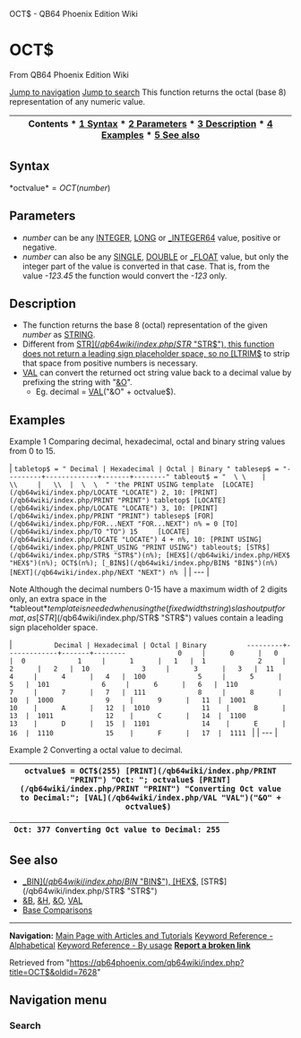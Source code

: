 


OCT$ - QB64 Phoenix Edition Wiki








# OCT$



From QB64 Phoenix Edition Wiki



[Jump to navigation](#mw-head)
[Jump to search](#searchInput)
This function returns the octal (base 8) representation of any numeric value.


  






| Contents * [1 Syntax](#Syntax) * [2 Parameters](#Parameters) * [3 Description](#Description) * [4 Examples](#Examples) * [5 See also](#See_also) |
| --- |


## Syntax


*octvalue$* = OCT$(*number*)
  




## Parameters


* *number* can be any [INTEGER](/qb64wiki/index.php/INTEGER "INTEGER"), [LONG](/qb64wiki/index.php/LONG "LONG") or [\_INTEGER64](/qb64wiki/index.php/INTEGER64 "INTEGER64") value, positive or negative.
* *number* can also be any [SINGLE](/qb64wiki/index.php/SINGLE "SINGLE"), [DOUBLE](/qb64wiki/index.php/DOUBLE "DOUBLE") or [\_FLOAT](/qb64wiki/index.php/FLOAT "FLOAT") value, but only the integer part of the value is converted in that case. That is, from the value *-123.45* the function would convert the *-123* only.


  




## Description


* The function returns the base 8 (octal) representation of the given *number* as [STRING](/qb64wiki/index.php/STRING "STRING").
* Different from [STR$](/qb64wiki/index.php/STR$ "STR$"), this function does not return a leading sign placeholder space, so no [LTRIM$](/qb64wiki/index.php/LTRIM$ "LTRIM$") to strip that space from positive numbers is necessary.
* [VAL](/qb64wiki/index.php/VAL "VAL") can convert the returned oct string value back to a decimal value by prefixing the string with "[&O](/qb64wiki/index.php/%26O "&O")".
	+ Eg. decimal = [VAL](/qb64wiki/index.php/VAL "VAL")("&O" + octvalue$).


  




## Examples


Example 1
Comparing decimal, hexadecimal, octal and binary string values from 0 to 15.


| ``` tabletop$ = " Decimal | Hexadecimal | Octal | Binary " tablesep$ = "---------+-------------+-------+--------" tableout$ = "  \ \    |      \\     |   \\  |  \  \  " 'the PRINT USING template  [LOCATE](/qb64wiki/index.php/LOCATE "LOCATE") 2, 10: [PRINT](/qb64wiki/index.php/PRINT "PRINT") tabletop$ [LOCATE](/qb64wiki/index.php/LOCATE "LOCATE") 3, 10: [PRINT](/qb64wiki/index.php/PRINT "PRINT") tablesep$ [FOR](/qb64wiki/index.php/FOR...NEXT "FOR...NEXT") n% = 0 [TO](/qb64wiki/index.php/TO "TO") 15     [LOCATE](/qb64wiki/index.php/LOCATE "LOCATE") 4 + n%, 10: [PRINT USING](/qb64wiki/index.php/PRINT_USING "PRINT USING") tableout$; [STR$](/qb64wiki/index.php/STR$ "STR$")(n%); [HEX$](/qb64wiki/index.php/HEX$ "HEX$")(n%); OCT$(n%); [_BIN$](/qb64wiki/index.php/BIN$ "BIN$")(n%) [NEXT](/qb64wiki/index.php/NEXT "NEXT") n%  ``` |
| --- |


Note
Although the decimal numbers 0-15 have a maximum width of 2 digits only, an extra space in the *tableout$* template is needed when using the (fixed width string) slash output format, as [STR$](/qb64wiki/index.php/STR$ "STR$") values contain a leading sign placeholder space.


| ```           Decimal | Hexadecimal | Octal | Binary          ---------+-------------+-------+--------             0     |      0      |   0   |  0             1     |      1      |   1   |  1             2     |      2      |   2   |  10             3     |      3      |   3   |  11             4     |      4      |   4   |  100             5     |      5      |   5   |  101             6     |      6      |   6   |  110             7     |      7      |   7   |  111             8     |      8      |   10  |  1000             9     |      9      |   11  |  1001             10    |      A      |   12  |  1010             11    |      B      |   13  |  1011             12    |      C      |   14  |  1100             13    |      D      |   15  |  1101             14    |      E      |   16  |  1110             15    |      F      |   17  |  1111  ``` |
| --- |


  




Example 2
Converting a octal value to decimal.


| ``` octvalue$ = OCT$(255) [PRINT](/qb64wiki/index.php/PRINT "PRINT") "Oct: "; octvalue$ [PRINT](/qb64wiki/index.php/PRINT "PRINT") "Converting Oct value to Decimal:"; [VAL](/qb64wiki/index.php/VAL "VAL")("&O" + octvalue$)  ``` |
| --- |




| ``` Oct: 377 Converting Oct value to Decimal: 255  ``` |
| --- |


  




## See also


* [\_BIN$](/qb64wiki/index.php/BIN$ "BIN$"), [HEX$](/qb64wiki/index.php/HEX$ "HEX$"), [STR$](/qb64wiki/index.php/STR$ "STR$")
* [&B](/qb64wiki/index.php/%26B "&B"), [&H](/qb64wiki/index.php/%26H "&H"), [&O](/qb64wiki/index.php/%26O "&O"), [VAL](/qb64wiki/index.php/VAL "VAL")
* [Base Comparisons](/qb64wiki/index.php/Base_Comparisons "Base Comparisons")


  






---


**Navigation:**
[Main Page with Articles and Tutorials](/qb64wiki/index.php/Main_Page "Main Page")
[Keyword Reference - Alphabetical](/qb64wiki/index.php/Keyword_Reference_-_Alphabetical "Keyword Reference - Alphabetical")
[Keyword Reference - By usage](/qb64wiki/index.php/Keyword_Reference_-_By_usage "Keyword Reference - By usage")
**[Report a broken link](https://qb64phoenix.com/forum/showthread.php?tid=2800)**  





Retrieved from "<https://qb64phoenix.com/qb64wiki/index.php?title=OCT$&oldid=7628>"




## Navigation menu








### Search





















